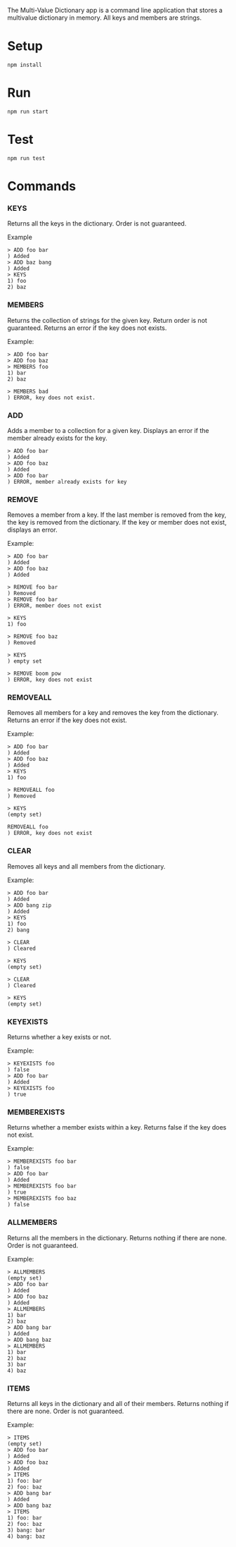 The Multi-Value Dictionary app is a command line application that stores a multivalue dictionary in memory. All keys and members are strings.

# Setup

`npm install`

# Run

`npm run start`

# Test

`npm run test`

# Commands

### KEYS

Returns all the keys in the dictionary. Order is not guaranteed.

Example

```
> ADD foo bar
) Added
> ADD baz bang
) Added
> KEYS
1) foo
2) baz
```

### MEMBERS

Returns the collection of strings for the given key. Return order is not guaranteed. Returns an error if the key does not exists.

Example:

```
> ADD foo bar
> ADD foo baz
> MEMBERS foo
1) bar
2) baz

> MEMBERS bad
) ERROR, key does not exist.
```

### ADD

Adds a member to a collection for a given key. Displays an error if the member already exists for the key.

```
> ADD foo bar
) Added
> ADD foo baz
) Added
> ADD foo bar
) ERROR, member already exists for key
```

### REMOVE

Removes a member from a key. If the last member is removed from the key, the key is removed from the dictionary. If the key or member does not exist, displays an error.

Example:

```
> ADD foo bar
) Added
> ADD foo baz
) Added

> REMOVE foo bar
) Removed
> REMOVE foo bar
) ERROR, member does not exist

> KEYS
1) foo

> REMOVE foo baz
) Removed

> KEYS
) empty set

> REMOVE boom pow
) ERROR, key does not exist
```

### REMOVEALL

Removes all members for a key and removes the key from the dictionary. Returns an error if the key does not exist.

Example:

```
> ADD foo bar
) Added
> ADD foo baz
) Added
> KEYS
1) foo

> REMOVEALL foo
) Removed

> KEYS
(empty set)

REMOVEALL foo
) ERROR, key does not exist

```

### CLEAR

Removes all keys and all members from the dictionary.

Example:

```
> ADD foo bar
) Added
> ADD bang zip
) Added
> KEYS
1) foo
2) bang

> CLEAR
) Cleared

> KEYS
(empty set)

> CLEAR
) Cleared

> KEYS
(empty set)

```

### KEYEXISTS

Returns whether a key exists or not.

Example:

```
> KEYEXISTS foo
) false
> ADD foo bar
) Added
> KEYEXISTS foo
) true
```

### MEMBEREXISTS

Returns whether a member exists within a key. Returns false if the key does not exist.

Example:

```
> MEMBEREXISTS foo bar
) false
> ADD foo bar
) Added
> MEMBEREXISTS foo bar
) true
> MEMBEREXISTS foo baz
) false
```

### ALLMEMBERS

Returns all the members in the dictionary. Returns nothing if there are none. Order is not guaranteed.

Example:

```
> ALLMEMBERS
(empty set)
> ADD foo bar
) Added
> ADD foo baz
) Added
> ALLMEMBERS
1) bar
2) baz
> ADD bang bar
) Added
> ADD bang baz
> ALLMEMBERS
1) bar
2) baz
3) bar
4) baz
```

### ITEMS

Returns all keys in the dictionary and all of their members. Returns nothing if there are none. Order is not guaranteed.

Example:

```
> ITEMS
(empty set)
> ADD foo bar
) Added
> ADD foo baz
) Added
> ITEMS
1) foo: bar
2) foo: baz
> ADD bang bar
) Added
> ADD bang baz
> ITEMS
1) foo: bar
2) foo: baz
3) bang: bar
4) bang: baz
```
